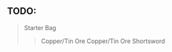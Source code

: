 ## TODO:
>Starter Bag
>> Copper/Tin Ore
>> Copper/Tin Ore Shortsword
>>


<!--stackedit_data:
eyJoaXN0b3J5IjpbODM4NTc0NzM2XX0=
-->